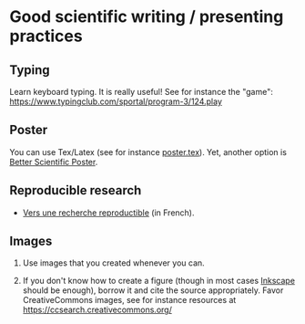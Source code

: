 # Good scientific writing / presenting practices


## Typing
Learn keyboard typing. It is really useful!
See for instance the "game": https://www.typingclub.com/sportal/program-3/124.play

## Poster

You can use Tex/Latex (see for instance [poster.tex](../tex/draft-poster/poster.tex)).
Yet, another option is [Better Scientific Poster](https://osf.io/ef53g/).

## Reproducible research

- [Vers une recherche reproductible](https://rr-france.github.io/bookrr/) (in French).

## Images

1. Use images that you created whenever you can.

2. If you don't know how to create a figure (though in most cases [Inkscape](https://inkscape.org/) should be enough), borrow it and cite the source appropriately. Favor CreativeCommons images, see for instance resources at
https://ccsearch.creativecommons.org/

